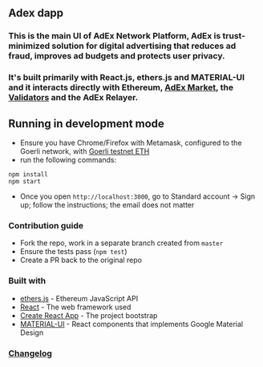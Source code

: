 ## Adex dapp
### This is the main UI of AdEx Network Platform, AdEx is trust-minimized solution for digital advertising that reduces ad fraud, improves ad budgets and protects user privacy.

### It's built primarily with React.js, ethers.js and MATERIAL-UI and it interacts directly with Ethereum, [AdEx Market](https://github.com/AdExNetwork/adex-market), the [Validators](https://github.com/adexnetwork/adex-validator) and the AdEx Relayer.

## Running in development mode

* Ensure you have Chrome/Firefox with Metamask, configured to the Goerli network, with [Goerli testnet ETH](https://goerli-faucet.slock.it/)
* run the following commands:

```
npm install
npm start
```

* Once you open `http://localhost:3000`, go to Standard account -> Sign up; follow the instructions; the email does not matter


### Contribution guide

* Fork the repo, work in a separate branch created from `master`
* Ensure the tests pass (`npm test`)
* Create a PR back to the original repo

### Built with 
* [ethers.js](https://docs.ethers.io/ethers.js/html/) - Ethereum JavaScript API
* [React](https://github.com/facebook/react) - The web framework used
* [Create React App](https://github.com/facebookincubator/create-react-app) - The project bootstrap
* [MATERIAL-UI](https://material-ui.com/) - React components that implements Google Material Design 

### [Changelog](CHANGELOG.md)
